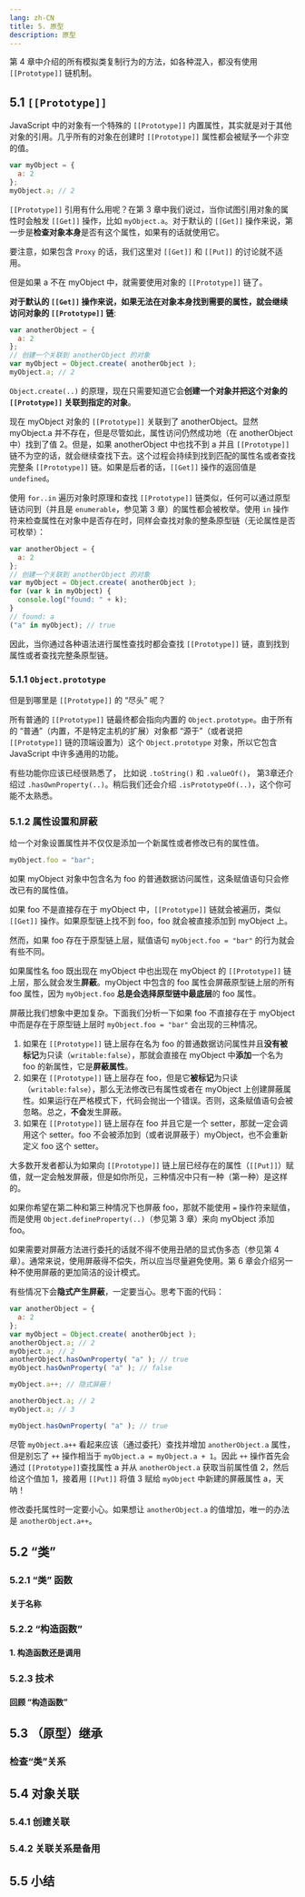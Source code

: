 ```yaml
---
lang: zh-CN
title: 5. 原型
description: 原型
---
```


第 4 章中介绍的所有模拟类复制行为的方法，如各种混入，都没有使用 `[[Prototype]]` 链机制。

## 5.1 `[[Prototype]]`

JavaScript 中的对象有一个特殊的 `[[Prototype]]` 内置属性，其实就是对于其他对象的引用。几乎所有的对象在创建时 `[[Prototype]]` 属性都会被赋予一个非空的值。

```js
var myObject = {
  a: 2
};
myObject.a; // 2
```

`[[Prototype]]` 引用有什么用呢？在第 3 章中我们说过，当你试图引用对象的属性时会触发 `[[Get]]` 操作，比如  `myObject.a`。对于默认的 `[[Get]]` 操作来说，第一步是**检查对象本身**是否有这个属性，如果有的话就使用它。

要注意，如果包含 `Proxy` 的话，我们这里对 `[[Get]]` 和 `[[Put]]` 的讨论就不适用。

但是如果 a 不在 myObject 中，就需要使用对象的 `[[Prototype]]` 链了。

**对于默认的 `[[Get]]` 操作来说，如果无法在对象本身找到需要的属性，就会继续访问对象的 `[[Prototype]]` 链**:

```js
var anotherObject = {
  a: 2
};
// 创建一个关联到 anotherObject 的对象
var myObject = Object.create( anotherObject );
myObject.a; // 2
```

`Object.create(..)` 的原理，现在只需要知道它会**创建一个对象并把这个对象的 `[[Prototype]]` 关联到指定的对象**。

现在 myObject 对象的 `[[Prototype]]` 关联到了 anotherObject。显然 myObject.a 并不存在，但是尽管如此，属性访问仍然成功地（在 anotherObject 中）找到了值 2。但是，如果 anotherObject 中也找不到 a 并且 `[[Prototype]]` 链不为空的话，就会继续查找下去。这个过程会持续到找到匹配的属性名或者查找完整条 `[[Prototype]]` 链。如果是后者的话，`[[Get]]` 操作的返回值是 `undefined`。

使用 `for..in` 遍历对象时原理和查找 `[[Prototype]]` 链类似，任何可以通过原型链访问到（并且是 `enumerable`，参见第 3 章）的属性都会被枚举。使用 `in` 操作符来检查属性在对象中是否存在时，同样会查找对象的整条原型链（无论属性是否可枚举）：

```js
var anotherObject = {
  a: 2
};
// 创建一个关联到 anotherObject 的对象
var myObject = Object.create( anotherObject );
for (var k in myObject) {
  console.log("found: " + k);
}
// found: a
("a" in myObject); // true
```

因此，当你通过各种语法进行属性查找时都会查找 `[[Prototype]]` 链，直到找到属性或者查找完整条原型链。

### 5.1.1 `Object.prototype`

但是到哪里是 `[[Prototype]]` 的 “尽头” 呢？

所有普通的 `[[Prototype]]` 链最终都会指向内置的 `Object.prototype`。由于所有的 “普通”（内置，不是特定主机的扩展）对象都 “源于”（或者说把 `[[Prototype]]` 链的顶端设置为）这个 `Object.prototype` 对象，所以它包含 JavaScript 中许多通用的功能。

有些功能你应该已经很熟悉了， 比如说 `.toString()` 和 `.valueOf()`， 第3章还介绍过 `.hasOwnProperty(..)`。稍后我们还会介绍 `.isPrototypeOf(..)`，这个你可能不太熟悉。

### 5.1.2 属性设置和屏蔽

给一个对象设置属性并不仅仅是添加一个新属性或者修改已有的属性值。

```js
myObject.foo = "bar";
```

如果 myObject 对象中包含名为 foo 的普通数据访问属性，这条赋值语句只会修改已有的属性值。

如果 foo 不是直接存在于 myObject 中，`[[Prototype]]` 链就会被遍历，类似 `[[Get]]` 操作。如果原型链上找不到 foo，foo 就会被直接添加到 myObject 上。

然而，如果 foo 存在于原型链上层，赋值语句 `myObject.foo = "bar"` 的行为就会有些不同。

如果属性名 foo 既出现在 myObject 中也出现在 myObject 的 `[[Prototype]]` 链上层，那么就会发生**屏蔽**。myObject 中包含的 foo 属性会屏蔽原型链上层的所有 foo 属性，因为 `myObject.foo` **总是会选择原型链中最底层**的 foo 属性。

屏蔽比我们想象中更加复杂。下面我们分析一下如果 foo 不直接存在于 myObject 中而是存在于原型链上层时 `myObject.foo = "bar"` 会出现的三种情况。

1. 如果在 `[[Prototype]]` 链上层存在名为 foo 的普通数据访问属性并且**没有被标记**为只读（`writable:false`），那就会直接在 myObject 中**添加**一个名为 foo 的新属性，它是**屏蔽属性**。
2. 如果在 `[[Prototype]]` 链上层存在 foo，但是它**被标记**为只读（`writable:false`），那么无法修改已有属性或者在 myObject 上创建屏蔽属性。如果运行在严格模式下，代码会抛出一个错误。否则，这条赋值语句会被忽略。总之，**不会**发生屏蔽。
3. 如果在 `[[Prototype]]` 链上层存在 foo 并且它是一个 setter，那就一定会调用这个 setter。foo 不会被添加到（或者说屏蔽于）myObject，也不会重新定义 foo 这个 setter。

大多数开发者都认为如果向 `[[Prototype]]` 链上层已经存在的属性（`[[Put]]`）赋值，就一定会触发屏蔽，但是如你所见，三种情况中只有一种（第一种）是这样的。

如果你希望在第二种和第三种情况下也屏蔽 foo，那就不能使用 `=` 操作符来赋值，而是使用 `Object.defineProperty(..)`（参见第 3 章）来向 myObject 添加 foo。

如果需要对屏蔽方法进行委托的话就不得不使用丑陋的显式伪多态（参见第 4 章）。通常来说，使用屏蔽得不偿失，所以应当尽量避免使用。第 6 章会介绍另一种不使用屏蔽的更加简洁的设计模式。

有些情况下会**隐式产生屏蔽**，一定要当心。思考下面的代码：

```js
var anotherObject = {
  a: 2
};
var myObject = Object.create( anotherObject );
anotherObject.a; // 2
myObject.a; // 2 
anotherObject.hasOwnProperty( "a" ); // true
myObject.hasOwnProperty( "a" ); // false 

myObject.a++; // 隐式屏蔽！

anotherObject.a; // 2 
myObject.a; // 3 

myObject.hasOwnProperty( "a" ); // true
```

尽管 `myObject.a++` 看起来应该（通过委托）查找并增加 `anotherObject.a` 属性，但是别忘了 `++` 操作相当于 `myObject.a = myObject.a + 1`。因此 `++` 操作首先会通过 `[[Prototype]]`查找属性 a 并从 `anotherObject.a` 获取当前属性值 2，然后给这个值加 1，接着用 `[[Put]]` 将值 3 赋给 `myObject` 中新建的屏蔽属性 a，天呐！

修改委托属性时一定要小心。如果想让 `anotherObject.a` 的值增加，唯一的办法是 `anotherObject.a++`。

## 5.2 “类”

### 5.2.1 “类” 函数

#### 关于名称

### 5.2.2 “构造函数”

#### 1. 构造函数还是调用

### 5.2.3 技术

#### 回顾 “构造函数”

## 5.3 （原型）继承

### 检查“类”关系

## 5.4 对象关联

### 5.4.1 创建关联

### 5.4.2 关联关系是备用

## 5.5 小结
